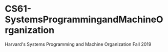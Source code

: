 # CS61-SystemsProgrammingandMachineOrganization
Harvard's Systems Programming and Machine Organization Fall 2019
